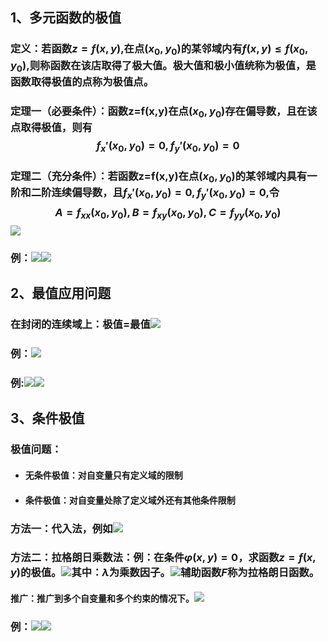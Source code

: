 ## 1、多元函数的极值
### 定义：若函数$z=f(x,y)$,在点$(x_0,y_0)$的某邻域内有$f(x,y) \leq  f(x_0,y_0)$,则称函数在该店取得了极大值。极大值和极小值统称为极值，是函数取得极值的点称为极值点。
### 定理一（必要条件）：函数z=f(x,y)在点$(x_0,y_0)$存在偏导数，且在该点取得极值，则有$$f_x'(x_0,y_0)=0,f_y'(x_0,y_0)=0$$

### 定理二（充分条件）：若函数z=f(x,y)在点$(x_0,y_0)$的某邻域内具有一阶和二阶连续偏导数，且$f_x'(x_0,y_0)=0,f_y'(x_0,y_0)=0$,令$$A=f_{xx}(x_0,y_0),B=f_{xy}(x_0,y_0),C=f_{yy}(x_0,y_0)$$![](assets/markdown-img-paste-20180421144847591.png)


### 例：![](assets/markdown-img-paste-20180421145848544.png)![](assets/markdown-img-paste-20180421145859282.png)


## 2、最值应用问题
### 在封闭的连续域上：极值=最值![](assets/markdown-img-paste-20180421150301549.png)
### 例：![](assets/markdown-img-paste-20180421150326195.png)

### 例:![](assets/markdown-img-paste-20180421150356302.png)![](assets/markdown-img-paste-20180421150403993.png)


## 3、条件极值
### 极值问题：
  - #### 无条件极值：对自变量只有定义域的限制
  - #### 条件极值：对自变量处除了定义域外还有其他条件限制
### 方法一：代入法，例如![](assets/markdown-img-paste-2018042115074949.png)


### 方法二：拉格朗日乘数法：例：在条件$\varphi(x,y)=0$，求函数$z=f(x,y)$的极值。![](assets/markdown-img-paste-20180421151626160.png)其中：$\lambda$为乘数因子。![](assets/markdown-img-paste-20180421152256450.png)辅助函数$F$称为拉格朗日函数。
#### 推广：推广到多个自变量和多个约束的情况下。![](assets/markdown-img-paste-20180421152546943.png)

### 例：![](assets/markdown-img-paste-20180421152628190.png)![](assets/markdown-img-paste-20180421152645505.png)
